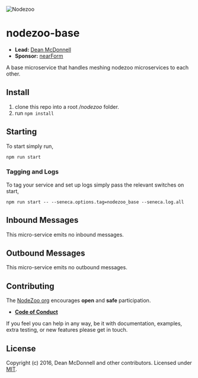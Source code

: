 ![Nodezoo][Logo]

# nodezoo-base

- __Lead:__ [Dean McDonnell][Lead]
- __Sponsor:__ [nearForm][]

A base microservice that handles meshing nodezoo microservices to each other.

## Install
1. clone this repo into a root _/nodezoo_ folder.
2. run `npm install`

## Starting
To start simply run,

```
npm run start
```

### Tagging and Logs
To tag your service and set up logs simply pass the relevant switches on start,

```
npm run start -- --seneca.options.tag=nodezoo_base --seneca.log.all
```

## Inbound Messages
This micro-service emits no inbound messages.

## Outbound Messages
This micro-service emits no outbound messages.

## Contributing
The [NodeZoo org][] encourages __open__ and __safe__ participation.

- __[Code of Conduct][CoC]__

If you feel you can help in any way, be it with documentation, examples, extra testing, or new
features please get in touch.

## License
Copyright (c) 2016, Dean McDonnell and other contributors.
Licensed under [MIT][].


[MIT]: ./LICENSE
[CoC]: ./CoC.md
[Lead]: https://github.com/mcdonnelldean
[nearForm]: http://www.nearform.com/
[NodeZoo]: http://www.nodezoo.com/
[NodeZoo org]: https://github.com/nodezoo
[Logo]: https://raw.githubusercontent.com/nodezoo/nodezoo-org/master/assets/logo-nodezoo.png
